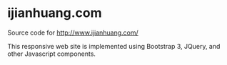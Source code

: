 # ijianhuang.com
Source code for http://www.ijianhuang.com/

This responsive web site is implemented using Bootstrap 3, JQuery, and other Javascript components.


